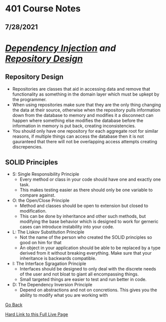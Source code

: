 # 401 Course Notes
## 7/28/2021

# *[Dependency Injection](https://docs.microsoft.com/en-us/aspnet/core/fundamentals/dependency-injection?view=aspnetcore-5.0) and [Repository Design](https://docs.microsoft.com/en-us/dotnet/architecture/microservices/microservice-ddd-cqrs-patterns/infrastructure-persistence-layer-design#the-repository-pattern)*

## Repository Design ##

- Repositories are classes that aid in accessing data and remove that functionality as something in the domain layer which must be upkept by the programmer.
- When using repositories make sure that they are the only thing changing the data at their source, otherwise when the repository pulls information down from the database to memory and modifies it a disconnect can happen where something else modifies the database before the information in memory is put back, creating inconsistencies.
- You should only have one repository for each aggregate root for similar reasons, if multiple things can access the database then it is not gauranteed that there will not be overlapping access attempts creating discrepencies.




## SOLID Principles ##

- S: Single Responsibility Principle
  - Every method or class in your code should have one and exactly one task. 
  - This makes testing easier as there should only be one variable to compare against.
- O: the Open/Close Principle
  - Method and classes should be open to extension but closed to modification. 
  - This can be done by inheritance and other such methods, but modifying the base behavior which is designed to work for gerneric cases can introduce instability into your code.
- L: The Liskov Substitution Principle
  - Not the name of the person who created the SOLID principles so good on him for that
  - An object in your application should be able to be replaced by a type derived from it without breaking everything. Make sure that your inheritance is backwards compatible.
- I: The Interface Sgragation Principle
  - Interfaces should be designed to only deal with the discrete needs of the user and not bloat to giant all encompassing things.
  - Small targeted things are easier to test and run better in code.
- D: The Dependency Inversion Principle
  - Depend on abstractions and not on concretions. This gives you the ability to modify what you are working with


[Go Back](README.md)

[Hard Link to this Full Live Page](https://charles-bofferding.github.io/reading-notes/401-13.html)